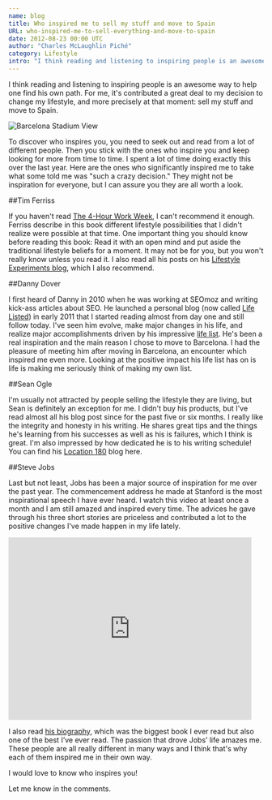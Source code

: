 ```yaml
---
name: blog
title: Who inspired me to sell my stuff and move to Spain
URL: who-inspired-me-to-sell-everything-and-move-to-spain
date: 2012-08-23 00:00 UTC
author: "Charles McLaughlin Piché"
category: Lifestyle
intro: "I think reading and listening to inspiring people is an awesome way to help one find his own path. For me, it's contributed a great deal to my decision to change my lifestyle and, more precisely at that moment: sell my stuff and move to Spain [...]"
---
```


I think reading and listening to inspiring people is an awesome way to help one find his own path. For me, it's contributed a great deal to my decision to change my lifestyle, and more precisely at that moment: sell my stuff and move to Spain.

![Barcelona Stadium View](images/blog/barcelona-stadium-view.jpg)

To discover who inspires you, you need to seek out and read from a lot of different people. Then you stick with the ones who inspire you and keep looking for more from time to time. I spent a lot of time doing exactly this over the last year. Here are the ones who significantly inspired me to take what some told me was "such a crazy decision." They might not be inspiration for everyone, but I can assure you they are all worth a look.

##Tim Ferriss

If you haven't read [The 4-Hour Work Week](http://www.amazon.com/4-Hour-Workweek-Anywhere-Expanded-Updated/dp/0307465357/), I can't recommend it enough. Ferriss describe in this book different lifestyle possibilities that I didn't realize were possible at that time. One important thing you should know before reading this book: Read it with an open mind and put aside the traditional lifestyle beliefs for a moment. It may not be for you, but you won't really know unless you read it. I also read all his posts on his [Lifestyle Experiments blog](http://www.fourhourworkweek.com/blog/), which I also recommend.

##Danny Dover

I first heard of Danny in 2010 when he was working at SEOmoz and writing kick-ass articles about SEO. He launched a personal blog (now called [Life Listed](http://www.lifelisted.com/)) in early 2011 that I started reading almost from day one and still follow today. I've seen him evolve, make major changes in his life, and realize major accomplishments driven by his impressive [life list](http://www.lifelisted.com/life-list/). He's been a real inspiration and the main reason I chose to move to Barcelona. I had the pleasure of meeting him after moving in Barcelona, an encounter which inspired me even more. Looking at the positive impact his life list has on is life is making me seriously think of making my own list.

##Sean Ogle

I'm usually not attracted by people selling the lifestyle they are living, but Sean is definitely an exception for me. I didn't buy his products, but I've read almost all his blog post since for the past five or six months. I really like the integrity and honesty in his writing. He shares great tips and the things he's learning from his successes as well as his is failures, which I think is great. I'm also impressed by how dedicated he is to his writing schedule! You can find his [Location 180](http://www.seanogle.com/) blog here. 

##Steve Jobs

Last but not least, Jobs has been a major source of inspiration for me over the past year. The commencement address he made at Stanford is the most inspirational speech I have ever heard. I watch this video at least once a month and I am still amazed and inspired every time. The advices he gave through his three short stories are priceless and contributed a lot to the positive changes I've made happen in my life lately.

<iframe width="480" height="360" src="http://www.youtube.com/embed/UF8uR6Z6KLc?rel=0" frameborder="0" allowfullscreen=""></iframe>

I also read [his biography](http://www.amazon.com/Steve-Jobs-Walter-Isaacson/dp/1451648537/), which was the biggest book I ever read but also one of the best I’ve ever read. The passion that drove Jobs’ life amazes me.
These people are all really different in many ways and I think that's why each of them inspired me in their own way.

I would love to know who inspires you!

Let me know in the comments.

